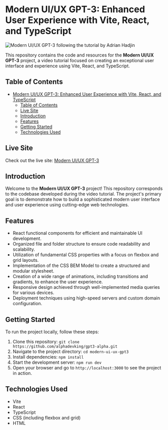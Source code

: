 # Modern UI/UX GPT-3: Enhanced User Experience with Vite, React, and TypeScript

![Modern UI/UX GPT-3](https://i.ibb.co/TR5LW9z/image.png) following the tutorial by Adrian Hadjin

This repository contains the code and resources for the **Modern UI/UX GPT-3** project, a video tutorial focused on creating an exceptional user interface and experience using Vite, React, and TypeScript.

## Table of Contents
- [Modern UI/UX GPT-3: Enhanced User Experience with Vite, React, and TypeScript](#modern-uiux-gpt-3-enhanced-user-experience-with-vite-react-and-typescript)
  - [Table of Contents](#table-of-contents)
  - [Live Site](#live-site)
  - [Introduction](#introduction)
  - [Features](#features)
  - [Getting Started](#getting-started)
  - [Technologies Used](#technologies-used)

## Live Site
Check out the live site: [Modern UI/UX GPT-3](https://gpt3-alpha.vercel.app/)

## Introduction
Welcome to the **Modern UI/UX GPT-3** project! This repository corresponds to the codebase developed during the video tutorial. The project's primary goal is to demonstrate how to build a sophisticated modern user interface and user experience using cutting-edge web technologies.

## Features
- React functional components for efficient and maintainable UI development.
- Organized file and folder structure to ensure code readability and scalability.
- Utilization of fundamental CSS properties with a focus on flexbox and grid layouts.
- Implementation of the CSS BEM Model to create a structured and modular stylesheet.
- Creation of a wide range of animations, including transitions and gradients, to enhance the user experience.
- Responsive design achieved through well-implemented media queries for various devices.
- Deployment techniques using high-speed servers and custom domain configuration.

## Getting Started
To run the project locally, follow these steps:

1. Clone this repository: `git clone https://github.com/alphadevking/gpt3-alpha.git`
2. Navigate to the project directory: `cd modern-ui-ux-gpt3`
3. Install dependencies: `npm install`
4. Start the development server: `npm run dev`
5. Open your browser and go to `http://localhost:3000` to see the project in action.

## Technologies Used
- Vite
- React
- TypeScript
- CSS (including flexbox and grid)
- HTML
